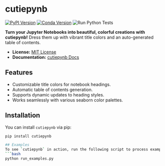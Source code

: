 # cutiepynb

[![PyPI Version](https://img.shields.io/pypi/v/cutiepynb.svg)](https://pypi.python.org/pypi/cutiepynb)
[![Conda Version](https://img.shields.io/conda/vn/conda-forge/cutiepynb.svg)](https://anaconda.org/conda-forge/cutiepynb)
![Run Python Tests](https://github.com/emarquezz/cutiepynb/actions/workflows/python-tests.yml/badge.svg)

**Turn your Jupyter Notebooks into beautiful, colorful creations with cutiepynb!** Dress them up with vibrant title colors and an auto-generated table of contents.

- **License:** [MIT License](LICENSE)
- **Documentation:** [cutiepynb Docs](https://emarquezz.github.io/cutiepynb)

## Features

- Customizable title colors for notebook headings.
- Automatic table of contents generation.
- Supports dynamic updates to heading styles.
- Works seamlessly with various seaborn color palettes.

## Installation

You can install `cutiepynb` via pip:
```bash
pip install cutiepynb

## Examples
To see `cutiepynb` in action, run the following script to process example notebooks:
```bash
python run_examples.py


